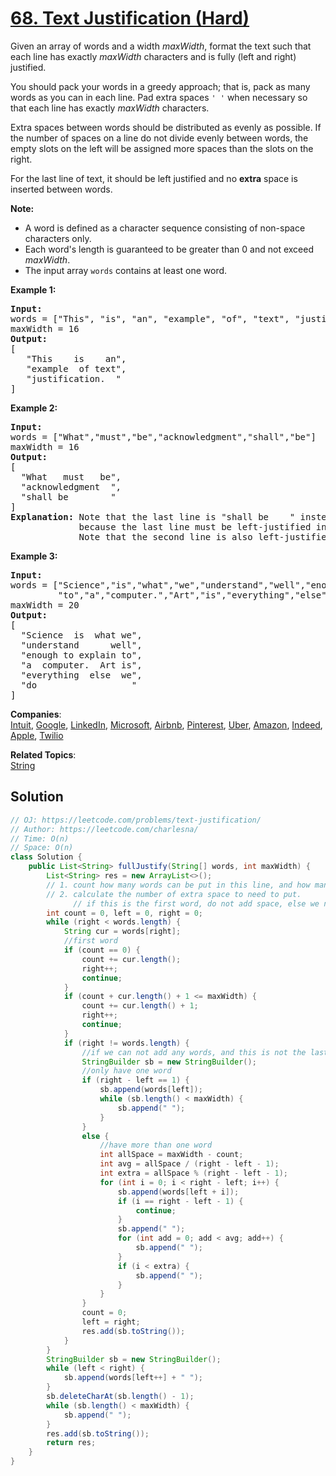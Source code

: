 # [68. Text Justification (Hard)](https://leetcode.com/problems/text-justification/)

<p>Given an array of words and a width&nbsp;<em>maxWidth</em>, format the text such that each line has exactly <em>maxWidth</em> characters and is fully (left and right) justified.</p>

<p>You should pack your words in a greedy approach; that is, pack as many words as you can in each line. Pad extra spaces <code>' '</code> when necessary so that each line has exactly <em>maxWidth</em> characters.</p>

<p>Extra spaces between words should be distributed as evenly as possible. If the number of spaces on a line do not divide evenly between words, the empty slots on the left will be assigned more spaces than the slots on the right.</p>

<p>For the last line of text, it should be left justified and no <strong>extra</strong> space is inserted between words.</p>

<p><strong>Note:</strong></p>

<ul>
	<li>A word is defined as a character sequence consisting&nbsp;of non-space characters only.</li>
	<li>Each word's length is&nbsp;guaranteed to be greater than 0 and not exceed <em>maxWidth</em>.</li>
	<li>The input array <code>words</code>&nbsp;contains at least one word.</li>
</ul>

<p><strong>Example 1:</strong></p>

<pre><strong>Input:</strong>
words = ["This", "is", "an", "example", "of", "text", "justification."]
maxWidth = 16
<strong>Output:</strong>
[
&nbsp; &nbsp;"This &nbsp; &nbsp;is &nbsp; &nbsp;an",
&nbsp; &nbsp;"example &nbsp;of text",
&nbsp; &nbsp;"justification. &nbsp;"
]
</pre>

<p><strong>Example 2:</strong></p>

<pre><strong>Input:</strong>
words = ["What","must","be","acknowledgment","shall","be"]
maxWidth = 16
<strong>Output:</strong>
[
&nbsp; "What &nbsp; must &nbsp; be",
&nbsp; "acknowledgment &nbsp;",
&nbsp; "shall be &nbsp; &nbsp; &nbsp; &nbsp;"
]
<strong>Explanation:</strong> Note that the last line is "shall be    " instead of "shall     be",
&nbsp;            because the last line must be left-justified instead of fully-justified.
             Note that the second line is also left-justified becase it contains only one word.
</pre>

<p><strong>Example 3:</strong></p>

<pre><strong>Input:</strong>
words = ["Science","is","what","we","understand","well","enough","to","explain",
&nbsp;        "to","a","computer.","Art","is","everything","else","we","do"]
maxWidth = 20
<strong>Output:</strong>
[
&nbsp; "Science &nbsp;is &nbsp;what we",
  "understand &nbsp; &nbsp; &nbsp;well",
&nbsp; "enough to explain to",
&nbsp; "a &nbsp;computer. &nbsp;Art is",
&nbsp; "everything &nbsp;else &nbsp;we",
&nbsp; "do &nbsp; &nbsp; &nbsp; &nbsp; &nbsp; &nbsp; &nbsp; &nbsp; &nbsp;"
]
</pre>


**Companies**:  
[Intuit](https://leetcode.com/company/intuit), [Google](https://leetcode.com/company/google), [LinkedIn](https://leetcode.com/company/linkedin), [Microsoft](https://leetcode.com/company/microsoft), [Airbnb](https://leetcode.com/company/airbnb), [Pinterest](https://leetcode.com/company/pinterest), [Uber](https://leetcode.com/company/uber), [Amazon](https://leetcode.com/company/amazon), [Indeed](https://leetcode.com/company/indeed), [Apple](https://leetcode.com/company/apple), [Twilio](https://leetcode.com/company/twilio)

**Related Topics**:  
[String](https://leetcode.com/tag/string/)

## Solution 

```java
// OJ: https://leetcode.com/problems/text-justification/
// Author: https://leetcode.com/charlesna/
// Time: O(n)
// Space: O(n)
class Solution {
    public List<String> fullJustify(String[] words, int maxWidth) {
        List<String> res = new ArrayList<>();
        // 1. count how many words can be put in this line, and how many characters.
        // 2. calculate the number of extra space to need to put. 
              // if this is the first word, do not add space, else we need to add a space first
        int count = 0, left = 0, right = 0;
        while (right < words.length) {
            String cur = words[right];
            //first word
            if (count == 0) {
                count += cur.length();
                right++;
                continue;
            }
            if (count + cur.length() + 1 <= maxWidth) {
                count += cur.length() + 1;
                right++;
                continue;
            }
            if (right != words.length) {
                //if we can not add any words, and this is not the last line, add this line to the output
                StringBuilder sb = new StringBuilder();
                //only have one word
                if (right - left == 1) {
                    sb.append(words[left]);
                    while (sb.length() < maxWidth) {
                        sb.append(" ");
                    }
                }
                else {
                    //have more than one word
                    int allSpace = maxWidth - count;
                    int avg = allSpace / (right - left - 1);
                    int extra = allSpace % (right - left - 1);
                    for (int i = 0; i < right - left; i++) {
                        sb.append(words[left + i]);
                        if (i == right - left - 1) {
                            continue;
                        }
                        sb.append(" ");
                        for (int add = 0; add < avg; add++) {
                            sb.append(" ");
                        }
                        if (i < extra) {
                            sb.append(" ");
                        }
                    }
                }
                count = 0;
                left = right;
                res.add(sb.toString());
            }
        } 
        StringBuilder sb = new StringBuilder();
        while (left < right) {
            sb.append(words[left++] + " "); 
        }
        sb.deleteCharAt(sb.length() - 1);
        while (sb.length() < maxWidth) {
            sb.append(" ");
        }
        res.add(sb.toString());
        return res;
    }
}
```